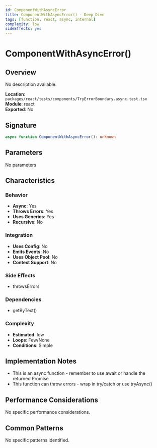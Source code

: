 ```yaml
---
id: ComponentWithAsyncError
title: ComponentWithAsyncError() - Deep Dive
tags: [function, react, async, internal]
complexity: low
sideEffects: yes
---
```


# ComponentWithAsyncError()

## Overview
No description available.

**Location**: `packages/react/tests/components/TryErrorBoundary.async.test.tsx`  
**Module**: react  
**Exported**: No  

## Signature
```typescript
async function ComponentWithAsyncError(): unknown
```

## Parameters
No parameters

## Characteristics

### Behavior
- **Async**: Yes
- **Throws Errors**: Yes
- **Uses Generics**: Yes
- **Recursive**: No

### Integration
- **Uses Config**: No
- **Emits Events**: No
- **Uses Object Pool**: No
- **Context Support**: No

### Side Effects
- throwsErrors

### Dependencies
- getByText()

### Complexity
- **Estimated**: low
- **Loops**: Few/None
- **Conditions**: Simple



## Implementation Notes
- This is an async function - remember to use await or handle the returned Promise
- This function can throw errors - wrap in try/catch or use tryAsync()

## Performance Considerations
No specific performance considerations.

## Common Patterns
No specific patterns identified.
